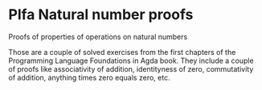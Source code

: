 # Plfa Natural number proofs
Proofs of properties of operations on natural numbers

Those are a couple of solved exercises from the first chapters of the Programming Language Foundations in Agda book. They include a couple of proofs like associativity of addition, identityness of zero, commutativity of addition, anything times zero equals zero, etc.
